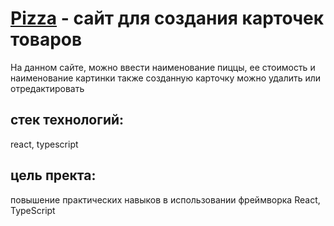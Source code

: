 # [Pizza](https://benevolent-lamington-91e658.netlify.app/) - сайт для создания карточек товаров
На данном сайте, можно ввести наименование пиццы, ее стоимость и наименование картинки
также созданную карточку можно удалить или отредактировать
## стек технологий:
react, typescript
## цель пректа:
повышение практических навыков в использовании фреймворка React, TypeScript

